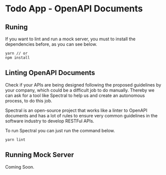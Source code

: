 # Todo App - OpenAPI Documents


## Runing

If you want to lint and run a mock server, you must to install the dependencies before, as you can see below.

```
yarn // or
npm install
```

## Linting OpenAPI Documents

Check if your APIs are being designed following the proposed guidelines by your company, which could be a difficult job to do manually.
Thereby we can ask for a tool like Spectral to help us and create an autonomous process, to do this job.

Spectral is an open-source project that works like a linter to OpenAPI documents and has a lot of rules to ensure very common guidelines in the software industry to develop RESTFul APIs.

To run Spectral you can just run the command below. 

```
yarn lint
```

## Running Mock Server

Coming Soon.
